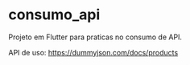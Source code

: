 # consumo_api

Projeto em Flutter para praticas no consumo de API.

API de uso: https://dummyjson.com/docs/products
